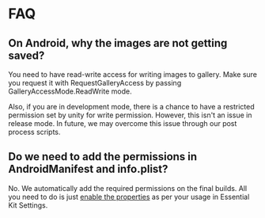 # FAQ

## On Android, why the images are not getting saved?

You need to have read-write access for writing images to gallery. Make sure you request it with RequestGalleryAccess by passing GalleryAccessMode.ReadWrite mode.

Also, if you are in development mode, there is a chance to have a restricted permission set by unity for write permission. However, this isn't an issue in release mode. In future, we may overcome this issue through our post process scripts.

## Do we need to add the permissions in AndroidManifest and info.plist?

No. We automatically add the required permissions on the final builds. All you need to do is just [enable the properties](setup.md#properties) as per your usage in Essential Kit Settings.

